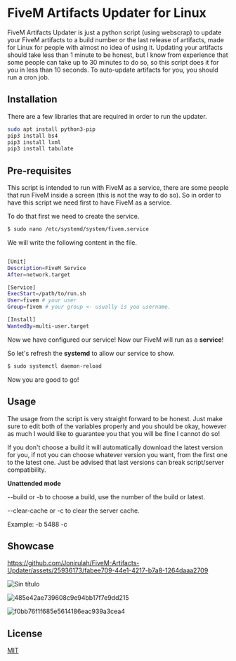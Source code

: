 # FiveM Artifacts Updater for Linux

FiveM Artifacts Updater is just a python script (using webscrap) to update your FiveM artifacts to a build number or the last release of artifacts, made for Linux for people with almost no idea of using it. Updating your artifacts should take less than 1 minute to be honest, but I know from experience that some people can take up to 30 minutes to do so, so this script does it for you in less than 10 seconds.
To auto-update artifacts for you, you should run a cron job.

## Installation

There are a few libraries that are required in order to run the updater. 

```bash
sudo apt install python3-pip
pip3 install bs4
pip3 install lxml
pip3 install tabulate
```

## Pre-requisites
This script is intended to run with FiveM as a service, there are some people that run FiveM inside a screen (this is not the way to do so). So in order to have this script we need first to have FiveM as a service.

To do that first we need to create the service.
```bash
$ sudo nano /etc/systemd/system/fivem.service
```
We will write the following content in the file.
```bash

[Unit]
Description=FiveM Service
After=network.target

[Service]
ExecStart=/path/to/run.sh
User=fivem # your user
Group=fivem # your group <- usually is you username.

[Install]
WantedBy=multi-user.target
```

Now we have configured our service! Now our FiveM will run as a **service**!


So let's refresh the **systemd** to allow our service to show.

```bash
$ sudo systemctl daemon-reload
```

Now you are good to go!

## Usage

The usage from the script is very straight forward to be honest. Just make sure to edit both of the variables properly and you should be okay, however as much I would like to guarantee you that you will be fine I cannot do so!

If you don't choose a build it will automatically download the latest version for you, if not you can choose whatever version you want, from the first one to the latest one. Just be advised that last versions can break script/server compatibility.

**Unattended mode**

--build or -b to choose a build, use the number of the build or latest.

--clear-cache or -c to clear the server cache.

Example: -b 5488 -c

## Showcase

https://github.com/Jonirulah/FiveM-Artifacts-Updater/assets/25936173/fabee709-44e1-4217-b7a8-1264daaa2709

![Sin título](https://github.com/Jonirulah/FiveM-Artifacts-Updater/assets/25936173/4d7fa7d0-acd7-48ce-a8b1-40c5858cd4b7)

![485e42ae739608c9e94bb17f7e9dd215](https://github.com/Jonirulah/FiveM-Artifacts-Updater/assets/25936173/ad86e02f-e8cd-4163-ad85-3454fab0c102)

![f0bb76f1f685e5614186eac939a3cea4](https://github.com/Jonirulah/FiveM-Artifacts-Updater/assets/25936173/727f2473-fddd-450e-a982-bfdad68053e9)

## License

[MIT](https://choosealicense.com/licenses/mit/)
